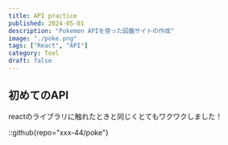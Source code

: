 ```yaml
---
title: API practice
published: 2024-05-01
description: "Pokemon APIを使った図鑑サイトの作成"
image: "./poke.png"
tags: ["React", "API"]
category: Tool
draft: false
---
```


## 初めてのAPI
reactのライブラリに触れたときと同じくとてもワクワクしました！

::github{repo="xxx-44/poke"}